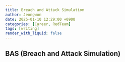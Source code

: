 ```yaml
---
title: Breach and Attack Simulation
author: Jeongwon
date: 2025-01-10 12:29:00 +0900
categories: [Career, RedTeam]
tags: [writing]
render_with_liquid: false
---
```

## BAS (Breach and Attack Simulation)
